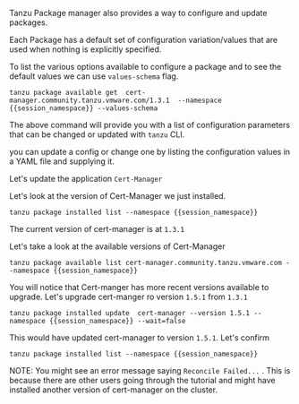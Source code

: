 Tanzu Package manager also provides a way to configure and update packages.

Each Package has a default set of configuration variation/values that are used when nothing is explicitly specified.

To list the various options available to configure a package and to see the default values we can use `values-schema` flag.

```execute
tanzu package available get  cert-manager.community.tanzu.vmware.com/1.3.1  --namespace {{session_namespace}} --values-schema
```

The above command will provide you with a list of configuration parameters that can be changed or updated with `tanzu` CLI.

you can update a config or change one by listing the configuration values in a YAML file and supplying it.

Let's update the application `Cert-Manager`

Let's look at the version of Cert-Manager we just installed. 

```execute
tanzu package installed list --namespace {{session_namespace}}
```
The current version of cert-manager is at `1.3.1`

Let's take a look at the available versions of Cert-Manager

```execute
tanzu package available list cert-manager.community.tanzu.vmware.com --namespace {{session_namespace}}
```

You will notice that Cert-manger has more recent versions available to upgrade.
Let's upgrade cert-manger ro version `1.5.1` from `1.3.1`

```execute
tanzu package installed update  cert-manager --version 1.5.1 --namespace {{session_namespace}} --wait=false
```

This would have updated cert-manager to version `1.5.1`. Let's confirm

```execute
tanzu package installed list --namespace {{session_namespace}}
```

NOTE: You might see an error message saying `Reconcile Failed...` . This is because there are other users going through the tutorial and might have installed another version of cert-manager on the cluster.